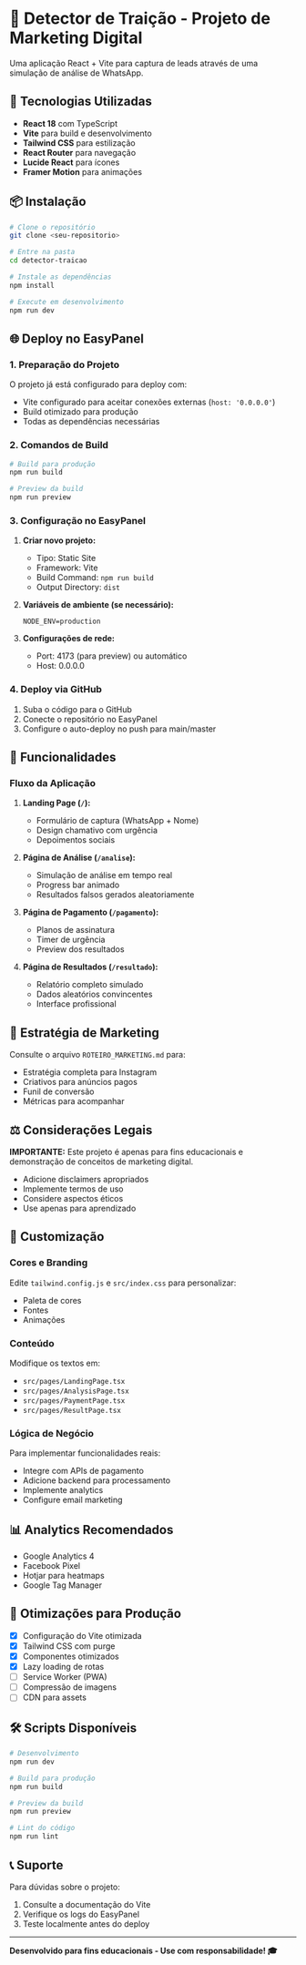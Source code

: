 # 🚨 Detector de Traição - Projeto de Marketing Digital

Uma aplicação React + Vite para captura de leads através de uma simulação de análise de WhatsApp.

## 🚀 Tecnologias Utilizadas

- **React 18** com TypeScript
- **Vite** para build e desenvolvimento
- **Tailwind CSS** para estilização
- **React Router** para navegação
- **Lucide React** para ícones
- **Framer Motion** para animações

## 📦 Instalação

```bash
# Clone o repositório
git clone <seu-repositorio>

# Entre na pasta
cd detector-traicao

# Instale as dependências
npm install

# Execute em desenvolvimento
npm run dev
```

## 🌐 Deploy no EasyPanel

### 1. Preparação do Projeto

O projeto já está configurado para deploy com:
- Vite configurado para aceitar conexões externas (`host: '0.0.0.0'`)
- Build otimizado para produção
- Todas as dependências necessárias

### 2. Comandos de Build

```bash
# Build para produção
npm run build

# Preview da build
npm run preview
```

### 3. Configuração no EasyPanel

1. **Criar novo projeto:**
   - Tipo: Static Site
   - Framework: Vite
   - Build Command: `npm run build`
   - Output Directory: `dist`

2. **Variáveis de ambiente (se necessário):**
   ```
   NODE_ENV=production
   ```

3. **Configurações de rede:**
   - Port: 4173 (para preview) ou automático
   - Host: 0.0.0.0

### 4. Deploy via GitHub

1. Suba o código para o GitHub
2. Conecte o repositório no EasyPanel
3. Configure o auto-deploy no push para main/master

## 📱 Funcionalidades

### Fluxo da Aplicação

1. **Landing Page (`/`):**
   - Formulário de captura (WhatsApp + Nome)
   - Design chamativo com urgência
   - Depoimentos sociais

2. **Página de Análise (`/analise`):**
   - Simulação de análise em tempo real
   - Progress bar animado
   - Resultados falsos gerados aleatoriamente

3. **Página de Pagamento (`/pagamento`):**
   - Planos de assinatura
   - Timer de urgência
   - Preview dos resultados

4. **Página de Resultados (`/resultado`):**
   - Relatório completo simulado
   - Dados aleatórios convincentes
   - Interface profissional

## 🎯 Estratégia de Marketing

Consulte o arquivo `ROTEIRO_MARKETING.md` para:
- Estratégia completa para Instagram
- Criativos para anúncios pagos
- Funil de conversão
- Métricas para acompanhar

## ⚖️ Considerações Legais

**IMPORTANTE:** Este projeto é apenas para fins educacionais e demonstração de conceitos de marketing digital.

- Adicione disclaimers apropriados
- Implemente termos de uso
- Considere aspectos éticos
- Use apenas para aprendizado

## 🔧 Customização

### Cores e Branding
Edite `tailwind.config.js` e `src/index.css` para personalizar:
- Paleta de cores
- Fontes
- Animações

### Conteúdo
Modifique os textos em:
- `src/pages/LandingPage.tsx`
- `src/pages/AnalysisPage.tsx`
- `src/pages/PaymentPage.tsx`
- `src/pages/ResultPage.tsx`

### Lógica de Negócio
Para implementar funcionalidades reais:
- Integre com APIs de pagamento
- Adicione backend para processamento
- Implemente analytics
- Configure email marketing

## 📊 Analytics Recomendados

- Google Analytics 4
- Facebook Pixel
- Hotjar para heatmaps
- Google Tag Manager

## 🚀 Otimizações para Produção

- [x] Configuração do Vite otimizada
- [x] Tailwind CSS com purge
- [x] Componentes otimizados
- [x] Lazy loading de rotas
- [ ] Service Worker (PWA)
- [ ] Compressão de imagens
- [ ] CDN para assets

## 🛠️ Scripts Disponíveis

```bash
# Desenvolvimento
npm run dev

# Build para produção
npm run build

# Preview da build
npm run preview

# Lint do código
npm run lint
```

## 📞 Suporte

Para dúvidas sobre o projeto:
1. Consulte a documentação do Vite
2. Verifique os logs do EasyPanel
3. Teste localmente antes do deploy

---

**Desenvolvido para fins educacionais - Use com responsabilidade! 🎓**
